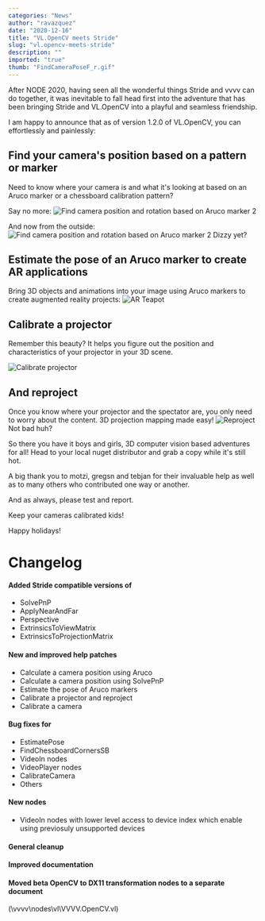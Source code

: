 ```yaml
---
categories: "News"
author: "ravazquez"
date: "2020-12-16"
title: "VL.OpenCV meets Stride"
slug: "vl.opencv-meets-stride"
description: ""
imported: "true"
thumb: "FindCameraPoseF_r.gif"
---
```



After NODE 2020, having seen all the wonderful things Stride and vvvv can do together, it was inevitable to fall head first into the adventure that has been bringing Stride and VL.OpenCV into a playful and seamless friendship.

I am happy to announce that as of version 1.2.0 of VL.OpenCV, you can effortlessly and painlessly:

##  Find your camera's position based on a pattern or marker
Need to know where your camera is and what it's looking at based on an Aruco marker or a chessboard calibration pattern? 

Say no more:
![Find camera position and rotation based on Aruco marker 2](FindCameraPoseF_r.gif) 

And now from the outside:
![Find camera position and rotation based on Aruco marker 2](FindCameraPoseFromAruco2.gif) 
Dizzy yet?

##  Estimate the pose of an Aruco marker to create AR applications
Bring 3D objects and animations into your image using Aruco markers to create augmented reality projects:
![AR Teapot](AR%20Teapot.gif) 

##  Calibrate a projector
Remember this beauty? It helps you figure out the position and characteristics of your projector in your 3D scene.

![Calibrate projector](CalibrateAProje_r.jpg) 




##  And reproject
Once you know where your projector and the spectator are, you only need to worry about the content. 3D projection mapping made easy!
![Reproject](Reproject.gif) 
Not bad huh?

So there you have it boys and girls, 3D computer vision based adventures for all! Head to your local nuget distributor and grab a copy while it's still hot.

A big thank you to motzi, gregsn and tebjan for their invaluable help as well as to many others who contributed one way or another.

And as always, please test and report.

Keep your cameras calibrated kids!

Happy holidays!

#  Changelog
####  Added Stride compatible versions of
- SolvePnP
- ApplyNearAndFar
- Perspective
- ExtrinsicsToViewMatrix
- ExtrinsicsToProjectionMatrix

####  New and improved help patches
- Calculate a camera position using Aruco
- Calculate a camera position using SolvePnP
- Estimate the pose of Aruco markers
- Calibrate a projector and reproject
- Calibrate a camera

####  Bug fixes for
- EstimatePose
- FindChessboardCornersSB
- VideoIn nodes
- VideoPlayer nodes
- CalibrateCamera
- Others

####  New nodes
- VideoIn nodes with lower level access to device index which enable using previosuly unsupported devices
####  General cleanup
####  Improved documentation
####  Moved beta OpenCV to DX11 transformation nodes to a separate document
(\vvvv\nodes\vl\VVVV.OpenCV.vl)